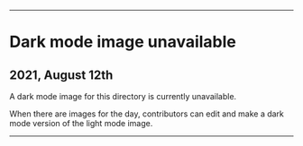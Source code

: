 
***

# Dark mode image unavailable

## 2021, August 12th

A dark mode image for this directory is currently unavailable.

When there are images for the day, contributors can edit and make a dark mode version of the light mode image.

***
